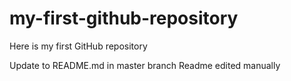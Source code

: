 # my-first-github-repository
Here is my first GitHub repository

Update to README.md in master branch
Readme edited manually
